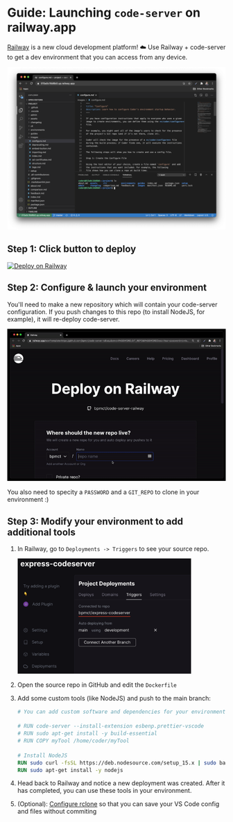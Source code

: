 # Guide: Launching `code-server` on railway.app

[Railway](https://railway.app) is a new cloud development platform! ☁️
Use Railway + code-server to get a dev environment that you can access from any device.

![code-server and railway.app](../img/code-server-railway.png)

## Step 1: Click button to deploy

[![Deploy on Railway](https://railway.app/button.svg)](https://railway.app/new?template=https%3A%2F%2Fgithub.com%2Fbpmct%2Fcode-server-railway&envs=PASSWORD%2CGIT_REPO&PASSWORDDesc=Your+password+to+log+in+to+code-server+with&GIT_REPODesc=A+git+repo+to+clone+and+open+in+code-server+%28ex.+https%3A%2F%2Fgithub.com%2Fcdr%2Fdocs.git%29)

## Step 2: Configure & launch your environment

You'll need to make a new repository which will contain your code-server configuration. If you push changes to this repo (to install NodeJS, for example), it will re-deploy code-server.

<img src="../img/launch-railway.gif" alt="Connected git repo" width="650" />

You also need to specity a `PASSWORD` and a `GIT_REPO` to clone in your environment :)

## Step 3: Modify your environment to add additional tools

1. In Railway, go to `Deployments -> Triggers` to see your source repo.

   <img src="../img/railway-connected.png" alt="Connected git repo" width="400" />

1. Open the source repo in GitHub and edit the `Dockerfile`
1. Add some custom tools (like NodeJS) and push to the main branch:

   ```Dockerfile
   # You can add custom software and dependencies for your environment here. Some examples:

   # RUN code-server --install-extension esbenp.prettier-vscode
   # RUN sudo apt-get install -y build-essential
   # RUN COPY myTool /home/coder/myTool

   # Install NodeJS
   RUN sudo curl -fsSL https://deb.nodesource.com/setup_15.x | sudo bash -
   RUN sudo apt-get install -y nodejs
   ```

1. Head back to Railway and notice a new deployment was created. After it has completed, you can use these tools in your environment.

1. (Optional): [Configure rclone](https://github.com/bpmct/deploy-code-server/tree/main/deploy-container#-persist-your-filesystem-with-rclone) so that you can save your VS Code config and files without commiting
